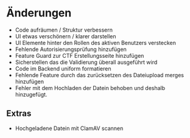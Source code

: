 # Änderungen

- Code aufräumen / Struktur verbessern
- UI etwas verschönern / klarer darstellen
- UI Elemente hinter den Rollen des aktiven Benutzers verstecken
- Fehlende Autorisierungsprüfung hinzufügen
- Feature Guard zur CTF Erstellungsseite hinzufügen
- Sicherstellen das die Validierung überall ausgeführt wird
- Code im Backend uniform formatieren
- Fehlende Feature durch das zurücksetzen des Dateiupload merges hinzufügen
- Fehler mit dem Hochladen der Datein behoben und deshalb hinzugefügt.

## Extras

- Hochgeladene Datein mit ClamAV scannen
